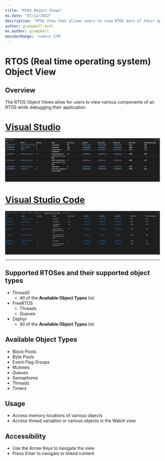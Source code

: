 ```yaml
---
title: "RTOS Object Views"
ms.date: "07/12/2022"
description: "RTOS View that allows users to view RTOS data of their application."
author: gcampbell-msft
ms.author: gcampbell
monikerRange: '>=msvc-170'
---
```

# RTOS (Real time operating system) Object View

## Overview

The RTOS Object Views allow for users to view various components of an RTOS while debugging their application.

# [Visual Studio](#tab/visual-studio)

![RTOS View in VS](media/rtos-threads.png)

# [Visual Studio Code](#tab/visual-studio-code)

![RTOS View in VSCode](media/rtos-threads-vscode.png)

---

## Supported RTOSes and their supported object types

- ThreadX
  - All of the **Available Object Types** list
- FreeRTOS
  - Threads
  - Queues
- Zephyr
  - All of the **Available Object Types** list

## Available Object Types

- Block Pools
- Byte Pools
- Event Flag Groups
- Mutexes
- Queues
- Semaphores
- Threads
- Timers

## Usage

- Access memory locations of various objects
- Access thread variables or various objects in the Watch view

## Accessibility

- Use the Arrow Keys to navigate the view
- Press Enter to navigate to linked content
